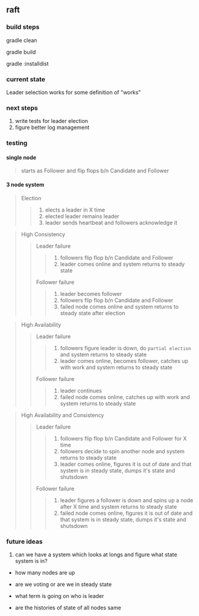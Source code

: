 ## raft
### build steps

gradle clean

gradle build

gradle :installdist


### current state

Leader selection works for some definition of "works"

### next steps

1. write tests for leader election
2. figure better log management

### testing

#### single node
 >starts as Follower and flip flops b/n Candidate and Follower

#### 3 node system
>Election
>> 1. elects a leader in X time
>> 2. elected leader remains leader 
>> 3. leader sends heartbeat and followers acknowledge it

>High Consistency
>>Leader failure
>>> 1. followers flip flop b/n Candidate and Follower
>>> 2. leader comes online and system returns to steady state
>>
>>Follower failure
>>> 1. leader becomes follower
>>> 2. followers flip flop b/n Candidate and Follower
>>> 3. failed node comes online and system returns to steady state after election

>High Availability
>>Leader failure
>>> 1. followers figure leader is down, do `partial election` and system returns to steady state
>>> 2. leader comes online, becomes follower, catches up with work and system returns to steady state
>>
>>Follower failure
>>> 1. leader continues
>>> 2. failed node comes online, catches up with work and system returns to steady state

>High Availability and Consistency
>>Leader failure
>>> 1. followers flip flop b/n Candidate and Follower for X time
>>> 2. followers decide to spin another node and system returns to steady state
>>> 3. leader comes online, figures it is out of date and that system is in steady state, dumps it's state and shutsdown
>>
>>Follower failure
>>> 1. leader figures a follower is down and spins up a node after X time and system returns to steady state
>>> 2. failed node comes online, figures it is out of date and that system is in steady state, dumps it's state and shutsdown
 

### future ideas

1. can we have a system which looks at longs and figure what state system is in?
 - how many nodes are up

- are we voting or are we in steady state
- what term is going on who is leader
- are the histories of state of all nodes same  